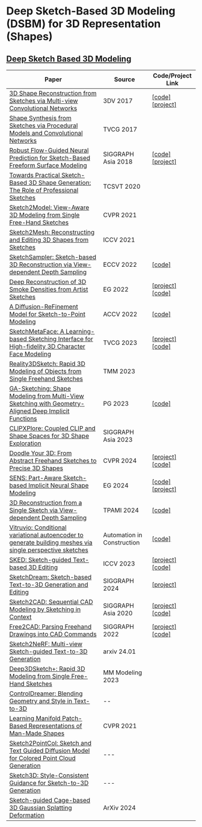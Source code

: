 # Deep Sketch-Based 3D Modeling (DSBM) for 3D Representation (Shapes)
## [Deep Sketch Based 3D Modeling](https://docs.google.com/spreadsheets/d/1uzk5veyd1NCjkYK5tiwvx1yG_2nv57keYSKqyuaprFk/edit?usp=sharing)

| Paper | Source | Code/Project Link  |
| --- | --- | --- |
| [3D Shape Reconstruction from Sketches via Multi-view Convolutional Networks](https://people.cs.umass.edu/~zlun/papers/SketchModeling/SketchModeling.pdf) | 3DV 2017 | [[code]](https://github.com/happylun/SketchModeling) [[project]](https://people.cs.umass.edu/~zlun/SketchModeling/) |
| [Shape Synthesis from Sketches via Procedural Models and Convolutional Networks](https://people.cs.umass.edu/~kalo/papers/shapepmconvnet/shapepmconvnet.pdf) | TVCG 2017 |  |
| [Robust Flow-Guided Neural Prediction for Sketch-Based Freeform Surface Modeling](http://haopan.github.io/papers/SketchCNN.pdf) | SIGGRAPH Asia 2018 | [[code]](https://github.com/Enigma-li/SketchCNN) [[project]](http://haopan.github.io/sketchCNN.html) |
| [Towards Practical Sketch-Based 3D Shape Generation: The Role of Professional Sketches](https://ieeexplore.ieee.org/abstract/document/9272370) | TCSVT 2020 |  |
| [Sketch2Model: View-Aware 3D Modeling from Single Free-Hand Sketches](https://arxiv.org/abs/2105.06663) | CVPR 2021 |  |
| [Sketch2Mesh: Reconstructing and Editing 3D Shapes from Sketches](https://arxiv.org/abs/2104.00482v1) | ICCV 2021 |  |
| [SketchSampler: Sketch-based 3D Reconstruction via View-dependent Depth Sampling](https://arxiv.org/abs/2208.06880) | ECCV 2022 | [[code]](https://github.com/cjeen/sketchsampler) |
| [Deep Reconstruction of 3D Smoke Densities from Artist Sketches](http://www.byungsoo.me/project/sketch2density/paper.pdf) | EG 2022 | [[project]](http://www.byungsoo.me/project/sketch2density/) [[code]](https://github.com/byungsook/sketch2fluid) |
| [A Diffusion-ReFinement Model for Sketch-to-Point Modeling](https://openaccess.thecvf.com/content/ACCV2022/papers/Kong_A_Diffusion-ReFinement_Model_for_Sketch-to-Point_Modeling_ACCV_2022_paper.pdf)| ACCV 2022 | [[code]](https://github.com/Walterkd/diffusion-refine-sketch2point) |
| [SketchMetaFace: A Learning-based Sketching Interface for High-fidelity 3D Character Face Modeling](https://arxiv.org/abs/2307.00804)| TVCG 2023 | [[project]](https://zhongjinluo.github.io/SketchMetaFace/) [[code]](https://github.com/zhongjinluo/SketchMetaFace) |
| [Reality3DSketch: Rapid 3D Modeling of Objects from Single Freehand Sketches](https://arxiv.org/abs/2310.18148)| TMM 2023 |  |
| [GA-Sketching: Shape Modeling from Multi-View Sketching with Geometry-Aligned Deep Implicit Functions](https://doi.org/10.1111/cgf.14948)| PG 2023 | [[code]](https://github.com/LordLiang/GA-Sketching) |
| [CLIPXPlore: Coupled CLIP and Shape Spaces for 3D Shape Exploration](https://dl.acm.org/doi/10.1145/3610548.3618144) | SIGGRAPH Asia 2023 | |
| [Doodle Your 3D: From Abstract Freehand Sketches to Precise 3D Shapes](https://arxiv.org/abs/2312.04043)| CVPR 2024 | [[project]](https://hmrishavbandy.github.io/doodle23d/) [[code]](https://github.com/hmrishavbandy/dy3d) | 
| [SENS: Part-Aware Sketch-based Implicit Neural Shape Modeling](https://arxiv.org/abs/2306.06088)| EG 2024 | [[code]](https://github.com/AlexandreBinninger/SENS) [[project]](https://alexandrebinninger.com/SENS/) |
| [3D Reconstruction from a Single Sketch via View-dependent Depth Sampling](https://ieeexplore.ieee.org/abstract/document/10589301)| TPAMI 2024 | [[code]](https://github.com/cjeen/sketchsampler) |
| [Vitruvio: Conditional variational autoencoder to generate building meshes via single perspective sketches](https://www.sciencedirect.com/science/article/pii/S0926580524002346)| Automation in Construction | [[code]](https://github.com/CDInstitute/Vitruvio) |
| [SKED: Sketch-guided Text-based 3D Editing](https://arxiv.org/abs/2303.10735) | ICCV 2023 | [[project]](https://sked-paper.github.io/) [[code]](https://github.com/aryanmikaeili/SKED) |
| [SketchDream: Sketch-based Text-to-3D Generation and Editing](http://geometrylearning.com/SketchDream/) | SIGGRAPH 2024 | [[project]](http://geometrylearning.com/SketchDream/) |
| [Sketch2CAD: Sequential CAD Modeling by Sketching in Context](http://geometry.cs.ucl.ac.uk/projects/2020/sketch2cad/paper_docs/Sketch2CAD_SIGA_2020.pdf) | SIGGRAPH Asia 2020 | [[project]](http://geometry.cs.ucl.ac.uk/projects/2020/sketch2cad/) [[code]](https://github.com/Enigma-li/Sketch2CAD) |
| [Free2CAD: Parsing Freehand Drawings into CAD Commands](https://enigma-li.github.io/projects/free2cad/Free2CAD_SIG_2022.pdf) | SIGGRAPH 2022 | [[project]](http://geometry.cs.ucl.ac.uk/projects/2022/free2cad/) [[code]](https://github.com/Enigma-li/Free2CAD) |
| [Sketch2NeRF: Multi-view Sketch-guided Text-to-3D Generation](https://arxiv.org/abs/2401.14257) | arxiv 24.01 |  |
| [Deep3DSketch+: Rapid 3D Modeling from Single Free-Hand Sketches](https://link.springer.com/chapter/10.1007/978-3-031-27818-1_2) | MM Modeling 2023| |
| [ControlDreamer: Blending Geometry and Style in Text-to-3D](https://link.springer.com/chapter/10.1007/978-3-031-27818-1_2](https://arxiv.org/abs/2312.01129)) | -- | |
| [Learning Manifold Patch-Based Representations of Man-Made Shapes](https://openaccess.thecvf.com/content/ICCV2023/papers/Wu_Sketch_and_Text_Guided_Diffusion_Model_for_Colored_Point_Cloud_ICCV_2023_paper.pdf) | CVPR 2021 | |
| [Sketch2PointCol: Sketch and Text Guided Diffusion Model for Colored Point Cloud Generation](https://arxiv.org/abs/1906.12337) | --- | |
| [Sketch3D: Style-Consistent Guidance for Sketch-to-3D Generation](https://openreview.net/pdf?id=kEpfY7f4wU) | --- | |
| [Sketch-guided Cage-based 3D Gaussian Splatting Deformation]([https://openreview.net/pdf?id=kEpfY7f4wU](https://arxiv.org/abs/2411.12168)) | ArXiv 2024 | |


